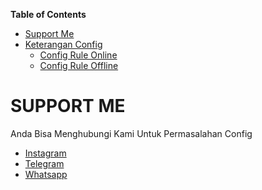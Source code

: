 **Table of Contents**

- [Support Me](#support-me)
- [Keterangan Config](#keterangan-config)
  - [Config Rule Online](#config-rule-online)
  - [Config Rule Offline](#config-rule-offline)


# SUPPORT ME
Anda Bisa Menghubungi Kami Untuk Permasalahan Config

- [Instagram](https://instagram.com/afthon_pc)
- [Telegram](https://t.me/AfthonPc)
- [Whatsapp](https://wa.me/6285334821022)
